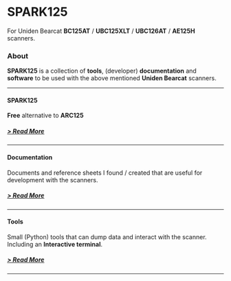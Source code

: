 # SPARK125

For Uniden Bearcat **BC125AT** / **UBC125XLT** / **UBC126AT** / **AE125H** scanners.

### About
**SPARK125** is a collection of **tools**, (developer) **documentation** and **software** to be used with the above mentioned **Uniden Bearcat** scanners.

<hr>

#### SPARK125
**Free** alternative to **ARC125**
<a href="SPARK125/"><h5>> Read More</h5></a>

<hr>

#### Documentation
Documents and reference sheets I found / created that are useful for development with the scanners.
<a href="Documentation/"><h5>> Read More</h5></a>

<hr>

#### Tools
Small (Python) tools that can dump data and interact with the scanner.
Including an **Interactive terminal**.
<a href="Tools/"><h5>> Read More</h5></a>

<hr>